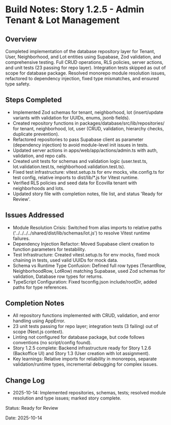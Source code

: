 # Build Notes: Story 1.2.5 - Admin Tenant & Lot Management

## Overview
Completed implementation of the database repository layer for Tenant, User, Neighborhood, and Lot entities using Supabase, Zod validation, and comprehensive testing. Full CRUD operations, RLS policies, server actions, and unit tests (23 passing for repo layer). Integration tests skipped as out of scope for database package. Resolved monorepo module resolution issues, refactored to dependency injection, fixed type mismatches, and ensured type safety.

## Steps Completed
- Implemented Zod schemas for tenant, neighborhood, lot (insert/update variants with validation for UUIDs, enums, jsonb fields).
- Created repository functions in packages/database/src/lib/repositories/ for tenant, neighborhood, lot, user (CRUD, validation, hierarchy checks, duplicate prevention).
- Refactored repositories to pass Supabase client as parameter (dependency injection) to avoid module-level init issues in tests.
- Updated server actions in apps/web/app/actions/admin.ts with auth, validation, and repo calls.
- Created unit tests for schemas and validation logic (user.test.ts, lot.validation.test.ts, neighborhood.validation.test.ts).
- Fixed test infrastructure: vitest.setup.ts for env mocks, vite.config.ts for test config, relative imports to dist/lib/*.js for Vitest runtime.
- Verified RLS policies and seed data for Ecovilla tenant with neighborhoods and lots.
- Updated story file with completion notes, file list, and status 'Ready for Review'.

## Issues Addressed
- Module Resolution Crisis: Switched from alias imports to relative paths ('../../../../shared/dist/lib/schemas/lot.js') to resolve Vitest runtime failures.
- Dependency Injection Refactor: Moved Supabase client creation to function parameters for testability.
- Test Infrastructure: Created vitest.setup.ts for env mocks, fixed mock chaining in tests, used valid UUIDs for mock data.
- Schema vs Runtime Type Confusion: Defined full row types (TenantRow, NeighborhoodRow, LotRow) matching Supabase, used Zod schemas for validation, Database row types for returns.
- TypeScript Configuration: Fixed tsconfig.json include/rootDir, added paths for type references.

## Completion Notes
- All repository functions implemented with CRUD, validation, and error handling using AppError.
- 23 unit tests passing for repo layer; integration tests (3 failing) out of scope (Next.js context).
- Linting not configured for database package, but code follows conventions (no script/config found).
- Story 1.2.5 complete: Backend infrastructure ready for Story 1.2.6 (Backoffice UI) and Story 1.3 (User creation with lot assignment).
- Key learnings: Relative imports for reliability in monorepos, separate validation/runtime types, incremental debugging for complex issues.

## Change Log
- 2025-10-14: Implemented repositories, schemas, tests; resolved module resolution and type issues; marked story complete.

Status: Ready for Review

Date: 2025-10-14

